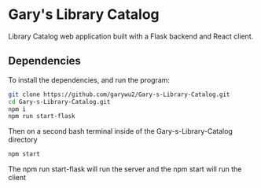 # Gary's Library Catalog

Library Catalog web application built with a Flask backend and React client.

## Dependencies

To install the dependencies, and run the program:

```bash
git clone https://github.com/garywu2/Gary-s-Library-Catalog.git
cd Gary-s-Library-Catalog.git
npm i
npm run start-flask
```

Then on a second bash terminal inside of the Gary-s-Library-Catalog directory

```bash
npm start
```

The npm run start-flask will run the server and the npm start will run the client
